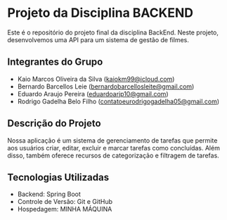 # Projeto da Disciplina BACKEND 

Este é o repositório do projeto final da disciplina BackEnd. Neste projeto, desenvolvemos uma API para um sistema de gestão de filmes.
## Integrantes do Grupo

- Kaio Marcos Oliveira da Silva (kaiokm99@icloud.com)
- Bernardo Barcellos Leie (bernardobarcellosleite@gmail.com)
- Eduardo Araujo Pereira (eduardoarjp10@gmail.com)
- Rodrigo Gadelha Belo Filho (contatoeurodrigogadelha05@gmail.com)

## Descrição do Projeto

Nossa aplicação é um sistema de gerenciamento de tarefas que permite aos usuários criar, editar, excluir e marcar tarefas como concluídas. Além disso, também oferece recursos de categorização e filtragem de tarefas.

## Tecnologias Utilizadas

- Backend: Spring Boot
- Controle de Versão: Git e GitHub
- Hospedagem: MINHA MÁQUINA
